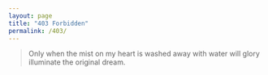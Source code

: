 ```yaml
---
layout: page
title: "403 Forbidden"
permalink: /403/
---
```


<blockquote>Only when the mist on my heart is washed away with water will glory illuminate the original dream.</blockquote>